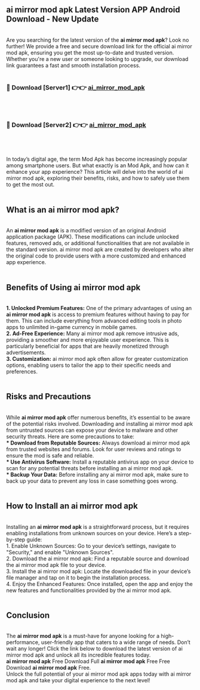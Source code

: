 ## ai mirror mod apk Latest Version APP Android Download - New Update
<br>
Are you searching for the latest version of the <strong>ai mirror mod apk</strong>? Look no further! We provide a free and secure download link for the official ai mirror mod apk, ensuring you get the most up-to-date and trusted version. Whether you're a new user or someone looking to upgrade, our download link guarantees a fast and smooth installation process.
<br>
<br>
<h3>🔴 Download [Server1] 👉👉 <a href="https://modyolo.store/ai+mirror+mod+apk">ai_mirror_mod_apk</a></h3><br>
<br>
<h3>🔴 Download [Server2] 👉👉 <a href="https://modyolo.store/ai+mirror+mod+apk">ai_mirror_mod_apk</a></h3><br>
<br>
<br>
In today’s digital age, the term Mod Apk has become increasingly popular among smartphone users. But what exactly is an Mod Apk, and how can it enhance your app experience? This article will delve into the world of ai mirror mod apk, exploring their benefits, risks, and how to safely use them to get the most out.
<br>
<br>
<h2>What is an ai mirror mod apk?</h2>
<br>
An <strong>ai mirror mod apk</strong> is a modified version of an original Android application package (APK). These modifications can include unlocked features, removed ads, or additional functionalities that are not available in the standard version. ai mirror mod apk are created by developers who alter the original code to provide users with a more customized and enhanced app experience.
<br>
<br>
<h2>Benefits of Using ai mirror mod apk</h2>
<br>
<strong> 1. Unlocked Premium Features:</strong> One of the primary advantages of using an <strong>ai mirror mod apk</strong> is access to premium features without having to pay for them. This can include everything from advanced editing tools in photo apps to unlimited in-game currency in mobile games.
<br>
<strong> 2. Ad-Free Experience:</strong> Many ai mirror mod apk remove intrusive ads, providing a smoother and more enjoyable user experience. This is particularly beneficial for apps that are heavily monetized through advertisements.
<br>
<strong> 3. Customization:</strong> ai mirror mod apk often allow for greater customization options, enabling users to tailor the app to their specific needs and preferences.
<br>
<br>
<h2>Risks and Precautions</h2>
<br>
While <strong>ai mirror mod apk</strong> offer numerous benefits, it’s essential to be aware of the potential risks involved. Downloading and installing ai mirror mod apk from untrusted sources can expose your device to malware and other security threats. Here are some precautions to take:
<br>
<strong> * Download from Reputable Sources:</strong> Always download ai mirror mod apk from trusted websites and forums. Look for user reviews and ratings to ensure the mod is safe and reliable.
<br>
<strong> * Use Antivirus Software:</strong> Install a reputable antivirus app on your device to scan for any potential threats before installing an ai mirror mod apk.
<br>
<strong> * Backup Your Data:</strong> Before installing any ai mirror mod apk, make sure to back up your data to prevent any loss in case something goes wrong.
<br>
<br>
<h2>How to Install an ai mirror mod apk</h2>
<br>
Installing an <strong>ai mirror mod apk</strong> is a straightforward process, but it requires enabling installations from unknown sources on your device. Here’s a step-by-step guide:
<br>
 1. Enable Unknown Sources: Go to your device’s settings, navigate to "Security," and enable "Unknown Sources".
<br>
 2. Download the ai mirror mod apk: Find a reputable source and download the ai mirror mod apk file to your device.
<br>
 3. Install the ai mirror mod apk: Locate the downloaded file in your device’s file manager and tap on it to begin the installation process.
<br>
 4. Enjoy the Enhanced Features: Once installed, open the app and enjoy the new features and functionalities provided by the ai mirror mod apk.
<br>
<br>
<h2><strong>Conclusion</strong></h2>
<br>
The <strong>ai mirror mod apk</strong> is a must-have for anyone looking for a high-performance, user-friendly app that caters to a wide range of needs. Don’t wait any longer! Click the link below to download the latest version of ai mirror mod apk and unlock all its incredible features today.
<br>
<strong>ai mirror mod apk</strong> Free Download Full <strong>ai mirror mod apk</strong> Free Free Download <strong>ai mirror mod apk</strong> Free.
<br>
Unlock the full potential of your ai mirror mod apk apps today with ai mirror mod apk and take your digital experience to the next level!